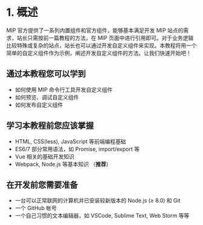 # 1. 概述

MIP 官方提供了一系列内置组件和官方组件，能够基本满足开发 MIP 站点的需求，站长只需按前一篇教程的方法，在 MIP 页面中进行引用即可。对于业务逻辑比较特殊或复杂的站点，站长也可以通过开发自定义组件来实现。本教程将用一个简单的自定义组件作为示例，阐述开发自定义组件的方法。让我们快速开始吧！

## 通过本教程您可以学到

* 如何使用 MIP 命令行工具开发自定义组件
* 如何预览、调试自定义组件
* 如何发布自定义组件

## 学习本教程前您应该掌握

* HTML, CSS(less), JavaScript 等前端编程基础
* ES6/7 部分常用语法，如 Promise, import/export 等
* Vue 相关的基础开发知识
* Webpack, Node.js 等基本知识 （__推荐__）

## 在开发前您需要准备

* 一台可以正常联网的计算机并已安装较新版本的 Node.js (≥ 8.0) 和 Git
* 一个 GitHub 帐号
* 一个自己习惯的文本编辑器，如 VSCode, Sublime Text, Web Storm 等等